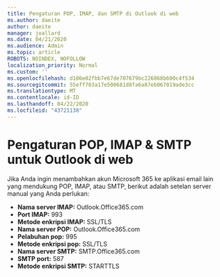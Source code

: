 ```yaml
---
title: Pengaturan POP, IMAP, dan SMTP di Outlook di web
ms.author: daeite
author: daeite
manager: joallard
ms.date: 04/21/2020
ms.audience: Admin
ms.topic: article
ROBOTS: NOINDEX, NOFOLLOW
localization_priority: Normal
ms.custom: ''
ms.openlocfilehash: d106e02fbb7e67de707679bc226868b600c4f534
ms.sourcegitcommit: 55eff703a17e500681d8fa6a87eb067019ade3cc
ms.translationtype: MT
ms.contentlocale: id-ID
ms.lasthandoff: 04/22/2020
ms.locfileid: "43721138"
---
```

# <a name="pop-imap--smtp-settings-for-outlook-on-the-web"></a>Pengaturan POP, IMAP & SMTP untuk Outlook di web

Jika Anda ingin menambahkan akun Microsoft 365 ke aplikasi email lain yang mendukung POP, IMAP, atau SMTP, berikut adalah setelan server manual yang Anda perlukan:
  
- **Nama server IMAP:** Outlook.Office365.com
- **Port IMAP:** 993
- **Metode enkripsi IMAP:** SSL/TLS
- **Nama server POP:** Outlook.Office365.com  
- **Pelabuhan pop:** 995  
- **Metode enkripsi pop:** SSL/TLS  
- **Nama server SMTP:** SMTP.Office365.com
- **SMTP port:** 587
- **Metode enkripsi SMTP:** STARTTLS
